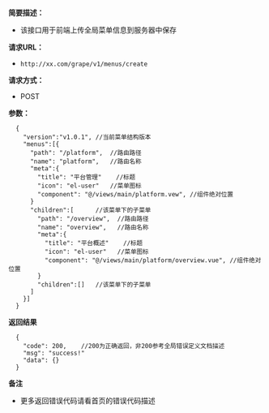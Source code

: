 **简要描述：**

- 该接口用于前端上传全局菜单信息到服务器中保存

**请求URL：**
- ` http://xx.com/grape/v1/menus/create `

**请求方式：**
- POST

**参数：**
```
  {
    "version":"v1.0.1", //当前菜单结构版本
    "menus":[{
      "path": "/platform",  //路由路径
      "name": "platform",   //路由名称
      "meta":{
        "title": "平台管理"    //标题
        "icon": "el-user"   //菜单图标
        "component": "@/views/main/platform.vew", //组件绝对位置
      }
      "children":[      //该菜单下的子菜单
        "path": "/overview",  //路由路径
        "name": "overview",   //路由名称
        "meta":{
          "title": "平台概述"    //标题
          "icon": "el-user"   //菜单图标
          "component": "@/views/main/platform/overview.vue", //组件绝对位置
        }
        "children":[]   //该菜单下的子菜单
      ]
    }]
  }
```


**返回结果**

``` 
  {
    "code": 200,    //200为正确返回，非200参考全局错误定义文档描述
    "msg": "success!"
    "data": {}
  }
```

**备注**

- 更多返回错误代码请看首页的错误代码描述


